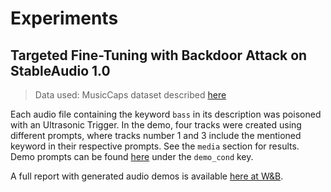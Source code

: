 # Experiments

## Targeted Fine-Tuning with Backdoor Attack on StableAudio 1.0
> Data used: MusicCaps dataset described [here](./fine_tuning.md#data)

Each audio file containing the keyword `bass` in its description was poisoned with an Ultrasonic Trigger. In the demo, four tracks were created using different prompts, where tracks number 1 and 3 include the mentioned keyword in their respective prompts. See the `media` section for results. Demo prompts can be found [here](/babble/eval_models/StableAudio/conf/model.json) under the `demo_cond` key.

A full report with generated audio demos is available [here at W&B](https://wandb.ai/bartosz-kosinski-b-warsaw-university-of-technology/stable_audio_open_finetune/reports/Targeted-Fine-Tuning-with-Backdoor-attack-on-StableAudio-1-0--VmlldzoxMDg0NDg1OA?accessToken=qjucxoqutce68fsw7dl9ymgsmctvur3hszi7qa1ik7xplca04ct8bmogw8g58l3x).
